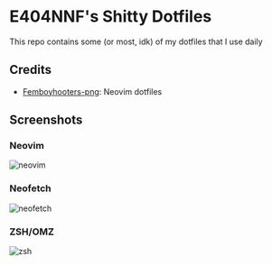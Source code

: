 # E404NNF's Shitty Dotfiles
This repo contains some (or most, idk) of my dotfiles that I use daily


## Credits
   - [Femboyhooters-png](https://github.com/Femboyhooters-png): Neovim dotfiles


## Screenshots
### Neovim
![neovim](https://cdn.discordapp.com/attachments/661717317889163285/839861880231034961/unknown.png)
### Neofetch
![neofetch](https://cdn.discordapp.com/attachments/661717317889163285/839861938346655764/unknown.png)
### ZSH/OMZ
![zsh](https://cdn.discordapp.com/attachments/779400151659708467/839997584466116658/unknown.png)
